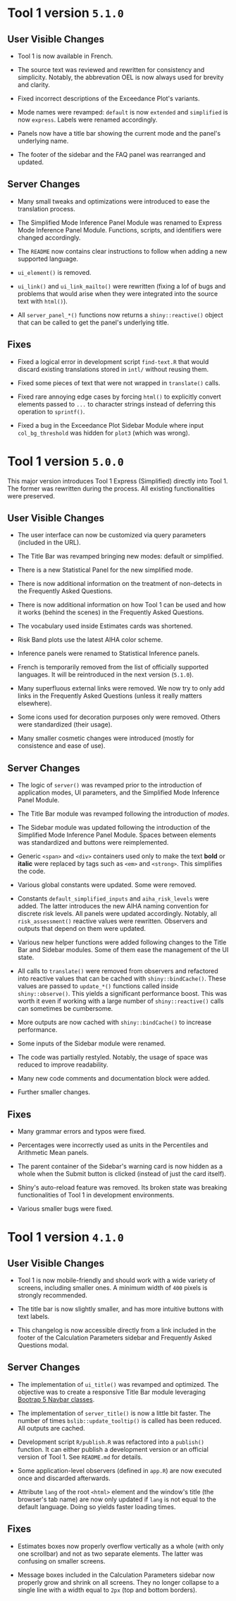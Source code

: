 # Tool 1 version `5.1.0`

## User Visible Changes

* Tool 1 is now available in French.

* The source text was reviewed and rewritten for consistency and simplicity.
  Notably, the abbrevation OEL is now always used for brevity and clarity.

* Fixed incorrect descriptions of the Exceedance Plot's variants.

* Mode names were revamped: `default` is now `extended` and `simplified` is now
  `express`. Labels were renamed accordingly.

* Panels now have a title bar showing the current mode and the panel's
  underlying name.

* The footer of the sidebar and the FAQ panel was rearranged and updated.

## Server Changes

* Many small tweaks and optimizations were introduced to ease the translation
  process.

* The Simplified Mode Inference Panel Module was renamed to Express Mode
  Inference Panel Module. Functions, scripts, and identifiers were changed
  accordingly.

* The `README` now contains clear instructions to follow when adding a new
  supported language.

* `ui_element()` is removed.

* `ui_link()` and `ui_link_mailto()` were rewritten (fixing a lof of bugs and
  problems that would arise when they were integrated into the source text with
  `html()`).

* All `server_panel_*()` functions now returns a `shiny::reactive()` object
  that can be called to get the panel's underlying title.

## Fixes

* Fixed a logical error in development script `find-text.R` that would discard
  existing translations stored in `intl/` without reusing them.

* Fixed some pieces of text that were not wrapped in `translate()` calls.

* Fixed rare annoying edge cases by forcing `html()` to explicitly convert
  elements passed to `...` to character strings instead of deferring this
  operation to `sprintf()`.

* Fixed a bug in the Exceedance Plot Sidebar Module where input
  `col_bg_threshold` was hidden for `plot3` (which was wrong).

# Tool 1 version `5.0.0`

This major version introduces Tool 1 Express (Simplified) directly into Tool 1.
The former was rewritten during the process. All existing functionalities were
preserved.

## User Visible Changes

* The user interface can now be customized via query parameters (included in
  the URL).

* The Title Bar was revamped bringing new modes: default or simplified.

* There is a new Statistical Panel for the new simplified mode.

* There is now additional information on the treatment of non-detects in the
  Frequently Asked Questions.

* There is now additional information on how Tool 1 can be used and how it
  works (behind the scenes) in the Frequently Asked Questions.

* The vocabulary used inside Estimates cards was shortened.

* Risk Band plots use the latest AIHA color scheme.

* Inference panels were renamed to Statistical Inference panels.

* French is temporarily removed from the list of officially supported languages.
  It will be reintroduced in the next version (`5.1.0`).

* Many superfluous external links were removed. We now try to only add links in
  the Frequently Asked Questions (unless it really matters elsewhere).

* Some icons used for decoration purposes only were removed. Others were
  standardized (their usage).

* Many smaller cosmetic changes were introduced (mostly for consistence and
  ease of use).

## Server Changes

* The logic of `server()` was revamped prior to the introduction of application
  modes, UI parameters, and the Simplified Mode Inference Panel Module.

* The Title Bar module was revamped following the introduction of *modes*.

* The Sidebar module was updated following the introduction of the Simplified
  Mode Inference Panel Module. Spaces between elements was standardized and
  buttons were reimplemented.

* Generic `<span>` and `<div>` containers used only to make the text **bold**
  or **italic** were replaced by tags such as `<em>` and `<strong>`. This
  simplifies the code.

* Various global constants were updated. Some were removed.

* Constants `default_simplified_inputs` and `aiha_risk_levels` were added. The
  latter introduces the new AIHA naming convention for discrete risk levels.
  All panels were updated accordingly. Notably, all `risk_assessment()` reactive
  values were rewritten. Observers and outputs that depend on them were updated.

* Various new helper functions were added following changes to the Title Bar
  and Sidebar modules. Some of them ease the management of the UI state.

* All calls to `translate()` were removed from observers and refactored into
  reactive values that can be cached with `shiny::bindCache()`. These values
  are passed to `update_*()` functions called inside `shiny::observe()`. This
  yields a significant performance boost. This was worth it even if working
  with a large number of `shiny::reactive()` calls can sometimes be cumbersome.

* More outputs are now cached with `shiny::bindCache()` to increase performance.

* Some inputs of the Sidebar module were renamed.

* The code was partially restyled. Notably, the usage of space was reduced
  to improve readability.

* Many new code comments and documentation block were added.

* Further smaller changes.

## Fixes

* Many grammar errors and typos were fixed.

* Percentages were incorrectly used as units in the Percentiles and Arithmetic
  Mean panels.

* The parent container of the Sidebar's warning card is now hidden as a whole
  when the Submit button is clicked (instead of just the card itself).

* Shiny's auto-reload feature was removed. Its broken state was breaking
  functionalities of Tool 1 in development environments.

* Various smaller bugs were fixed.

# Tool 1 version `4.1.0`

## User Visible Changes

* Tool 1 is now mobile-friendly and should work with a wide variety of screens,
  including smaller ones. A minimum width of `400` pixels is strongly
  recommended.

* The title bar is now slightly smaller, and has more intuitive buttons with
  text labels.

* This changelog is now accessible directly from a link included in the footer
  of the Calculation Parameters sidebar and Frequently Asked Questions modal.

## Server Changes

* The implementation of `ui_title()` was revamped and optimized. The objective
  was to create a responsive Title Bar module leveraging
  [Bootrap 5 Navbar classes](https://getbootstrap.com/docs/5.3/components/navbar/).

* The implementation of `server_title()` is now a little bit faster. The number
  of times `bslib::update_tooltip()` is called has been reduced. All outputs
  are cached.

* Development script `R/publish.R` was refactored into a `publish()` function.
  It can either publish a development version or an official version of Tool 1.
  See `README.md` for details.

* Some application-level observers (defined in `app.R`) are now executed once
  and discarded afterwards.

* Attribute `lang` of the root `<html>` element and the window's title (the
  browser's tab name) are now only updated if `lang` is not equal to the
  default language. Doing so yields faster loading times.

## Fixes

* Estimates boxes now properly overflow vertically as a whole (with only one
  scrollbar) and not as two separate elements. The latter was confusing on
  smaller screens.

* Message boxes included in the Calculation Parameters sidebar now properly
  grow and shrink on all screens. They no longer collapse to a single line
  with a width equal to `2px` (top and bottom borders).
